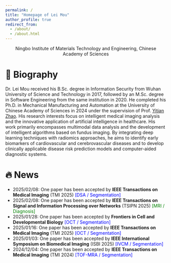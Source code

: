 ```yaml
---
permalink: /
title: "Homepage of Lei Mou"
author_profile: true
redirect_from: 
  - /about/
  - /about.html
---
```



<p align="center"> Ningbo Institute of Materials Technology and Engineering, Chinese Academy of Sciences </p>

# :book: Biography

Dr. Lei Mou received his B.Sc. degree in Information Security from Wuhan University of Science and Technology in 2017, followed by an M.Sc. degree in Software Engineering from the same institution in 2020. He completed his Ph.D. in Mechanical Manufacturing and Automation at the University of Chinese Academy of Sciences in 2024 under the supervision of Prof. [Yitian Zhao](https://ytianzhao.github.io/). His research interests focus on intelligent medical imaging analysis and the innovative application of artificial intelligence in healthcare. His work primarily encompasses multimodal data analysis and the development of intelligent algorithms based on fundus imaging. By integrating deep learning techniques with radiomics approaches, he aims to identify early biomarkers of cardiovascular and cerebrovascular diseases and to develop clinically applicable disease risk prediction models and computer-aided diagnostic systems.

# :fire: News

- 2025/02/08: One paper has been accepted by **IEEE Transactions on Medical Imaging** (TMI 2025) <font color=blue>[DSA / Segmentation]</font>
- 2025/02/08: One paper has been accepted by **IEEE Transactions on Signal and Information Processing over Networks** (TSIPN 2025) <font color=green>[MRI / Diagnosis]</font>
- 2025/01/28: One paper has been accepted by **Frontiers in Cell and Developmental Biology** <font color=blue>[OCT / Segmentation]</font>
- 2025/01/16: One paper has been accepted by **IEEE Transactions on Medical Imaging** (TMI 2025) <font color=blue>[OCT / Segmentation]</font>
- 2025/01/03: One paper has been accepted by **IEEE International Symposium on Biomedical Imaging** (ISBI 2025) <font color=blue>[IVCM / Segmentation]</font>
- 2024/12/04: One paper has been accepted by **IEEE Transactions on Medical Imaging** (TMI 2024) <font color=blue>[TOF-MRA / Segmentation]</font>
